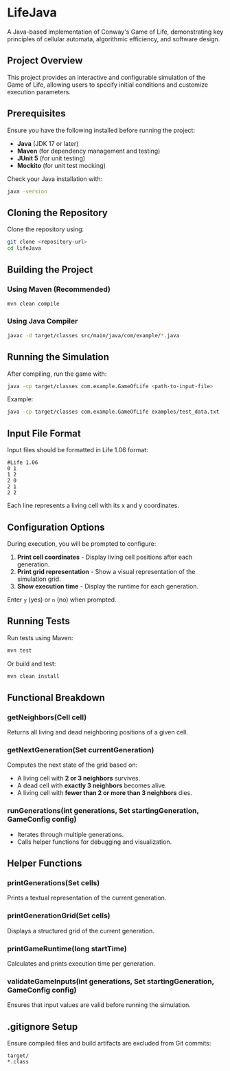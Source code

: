 # LifeJava

A Java-based implementation of Conway's Game of Life, demonstrating key principles of cellular automata, algorithmic efficiency, and software design.

## Project Overview
This project provides an interactive and configurable simulation of the Game of Life, allowing users to specify initial conditions and customize execution parameters.

## Prerequisites
Ensure you have the following installed before running the project:
- **Java** (JDK 17 or later)
- **Maven** (for dependency management and testing)
- **JUnit 5** (for unit testing)
- **Mockito** (for unit test mocking)

Check your Java installation with:
```sh
java -version
```

## Cloning the Repository
Clone the repository using:
```sh
git clone <repository-url>
cd lifeJava
```

## Building the Project
### Using Maven (Recommended)
```sh
mvn clean compile
```
### Using Java Compiler
```sh
javac -d target/classes src/main/java/com/example/*.java
```

## Running the Simulation
After compiling, run the game with:
```sh
java -cp target/classes com.example.GameOfLife <path-to-input-file>
```
Example:
```sh
java -cp target/classes com.example.GameOfLife examples/test_data.txt
```

## Input File Format
Input files should be formatted in Life 1.06 format:
```
#Life 1.06
0 1
1 2
2 0
2 1
2 2
```
Each line represents a living cell with its x and y coordinates.

## Configuration Options
During execution, you will be prompted to configure:
1. **Print cell coordinates** - Display living cell positions after each generation.
2. **Print grid representation** - Show a visual representation of the simulation grid.
3. **Show execution time** - Display the runtime for each generation.

Enter `y` (yes) or `n` (no) when prompted.

## Running Tests
Run tests using Maven:
```sh
mvn test
```
Or build and test:
```sh
mvn clean install
```

## Functional Breakdown
### getNeighbors(Cell cell)
Returns all living and dead neighboring positions of a given cell.

### getNextGeneration(Set<Cell> currentGeneration)
Computes the next state of the grid based on:
- A living cell with **2 or 3 neighbors** survives.
- A dead cell with **exactly 3 neighbors** becomes alive.
- A living cell with **fewer than 2 or more than 3 neighbors** dies.

### runGenerations(int generations, Set<Cell> startingGeneration, GameConfig config)
- Iterates through multiple generations.
- Calls helper functions for debugging and visualization.

## Helper Functions
### printGenerations(Set<Cell> cells)
Prints a textual representation of the current generation.

### printGenerationGrid(Set<Cell> cells)
Displays a structured grid of the current generation.

### printGameRuntime(long startTime)
Calculates and prints execution time per generation.

### validateGameInputs(int generations, Set<Cell> startingGeneration, GameConfig config)
Ensures that input values are valid before running the simulation.

## .gitignore Setup
Ensure compiled files and build artifacts are excluded from Git commits:
```
target/
*.class
```


